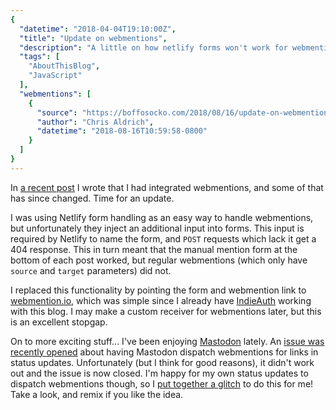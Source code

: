 ```yaml
---
{
  "datetime": "2018-04-04T19:10:00Z",
  "title": "Update on webmentions",
  "description": "A little on how netlify forms won't work for webmentions, and a glitch for dispatching webmentions from Mastodon status updates.",
  "tags": [
    "AboutThisBlog",
    "JavaScript"
  ],
  "webmentions": [
    {
      "source": "https://boffosocko.com/2018/08/16/update-on-webmentions-qubyte-codes/",
      "author": "Chris Aldrich",
      "datetime": "2018-08-16T10:59:58-0800"
    }
  ]
}
---
```

In [a recent post][about-this-blog-3] I wrote that I had integrated
webmentions, and some of that has since changed. Time for an update.

I was using Netlify form handling as an easy way to handle webmentions, but
unfortunately they inject an additional input into forms. This input is
required by Netlify to name the form, and `POST` requests which lack it get a
404 response. This in turn meant that the manual mention form at the bottom of
each post worked, but regular webmentions (which only have `source` and `target`
parameters) did not.

I replaced this functionality by pointing the form and webmention link to
[webmention.io][webmention.io], which was simple since I already have
[IndieAuth][indieauth] working with this blog. I may make a custom receiver for
webmentions later, but this is an excellent stopgap.

On to more exciting stuff... I've been enjoying [Mastodon][mastodon] lately. An
[issue was recently opened][webmentions-issue] about having Mastodon dispatch
webmentions for links in status updates. Unfortunately (but I think for good
reasons), it didn't work out and the issue is now closed. I'm happy for my own
status updates to dispatch webmentions though, so I
[put together a glitch][webmentions-glitch] to do this for me! Take a look, and
remix if you like the idea.

[about-this-blog-3]: /blog/about-this-blog-3
[webmention.io]: https://webmention.io
[indieauth]: https://indieauth.com
[mastodon]: https://mastodon.social
[webmentions-issue]: https://github.com/tootsuite/mastodon/issues/6074
[webmentions-glitch]: https://glitch.com/edit/#!/mastodon-webmention-relay
